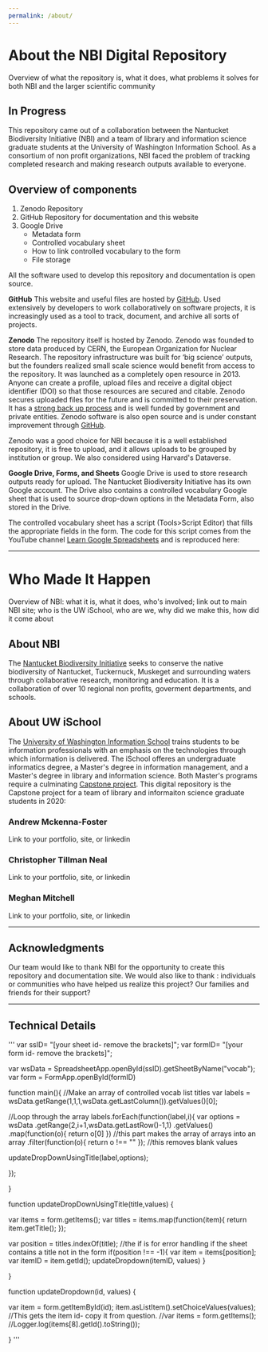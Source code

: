 ```yaml
---
permalink: /about/
---
```


# About the NBI Digital Repository
Overview of what the repository is, what it does, what problems it solves for both NBI and the larger scientific community

## In Progress

This repository came out of a collaboration between the Nantucket Biodiversity Initiative (NBI) and a team of library and information science graduate students at the University of Washington Information School.  As a consortium of non profit organizations, NBI faced the problem of tracking completed research and making research outputs available to everyone. 

## Overview of components

1. Zenodo Repository
2. GitHub Repository for documentation and this website
3. Google Drive
	- Metadata form
	- Controlled vocabulary sheet
	- How to link controlled vocabulary to the form
	- File storage

All the software used to develop this repository and documentation is open source.  

**GitHub**
This website and useful files are hosted by [GitHub](https://github.com/nantucketbiodiversity/NBIdigitalrepo).  Used extensively by developers to work collaboratively on software projects, it is increasingly used as a tool to track, document, and archive all sorts of projects.

**Zenodo**
The repository itself is hosted by Zenodo. Zenodo was founded to store data produced by CERN, the European Organization for Nuclear Research.  The repository infrastructure was built for ‘big science’ outputs, but the founders realized small scale science would benefit from access to the repository.  It was launched as a completely open resource in 2013.  Anyone can create a profile, upload files and receive a digital object identifier (DOI) so that those resources are secured and citable. Zenodo secures uploaded files for the future and is committed to their preservation.  It has a [strong back up process](https://about.zenodo.org/infrastructure/) and is well funded by government and private entities.  Zenodo software is also open source and is under constant improvement through [GitHub](https://github.com/zenodo/zenodo).

Zenodo was a good choice for NBI because it is a well established repository, it is free to upload, and it allows uploads to be grouped by institution or group. We also considered using Harvard's Dataverse.

**Google Drive, Forms, and Sheets**
Google Drive is used to store research outputs ready for upload.  The Nantucket Biodiversity Initiative has its own Google account.  The Drive also contains a controlled vocabulary Google sheet that is used to source drop-down options in the Metadata Form, also stored in the Drive.

The controlled vocabulary sheet has a script (Tools>Script Editor) that fills the appropriate fields in the form.  The code for this script comes from the YouTube channel [Learn Google Spreadsheets](https://www.youtube.com/watch?v=o3AL7ASI_cA&feature=youtu.be) and is reproduced here:


---


# Who Made It Happen
Overview of NBI: what it is, what it does, who's involved; link out to main NBI site; who is the UW iSchool, who are we, why did we make this, how did it come about

## About NBI

The [Nantucket Biodiversity Initiative](https://www.nantucketbiodiversity.org/) seeks to conserve the native biodiversity of Nantucket, Tuckernuck, Muskeget and surrounding waters through collaborative research, monitoring and education.  It is a collaboration of over 10 regional non profits, goverment departments, and schools.  

## About UW iSchool

The [University of Washington Information School](https://ischool.uw.edu/) trains students to be information professionals with an emphasis on the technologies through which information is delivered.  The iSchool offeres an undergraduate informatics degree, a Master's degree in information management, and a Master's degree in library and information science.  Both Master's programs require a culminating [Capstone project](https://ischool.uw.edu/capstone).  This digital repository is the Capstone project for a team of library and informaiton science graduate students in 2020:

### Andrew Mckenna-Foster
Link to your portfolio, site, or linkedin

### Christopher Tillman Neal
Link to your portfolio, site, or linkedin

### Meghan Mitchell
Link to your portfolio, site, or linkedin


---

## Acknowledgments
Our team would like to thank NBI for the opportunity to create this repository and documentation site. We would also like to thank : individuals or communities who have helped us realize this project? Our families and friends for their support?

---

## Technical Details

'''
var ssID= "[your sheet id- remove the brackets]";
var formID= "[your form id- remove the brackets]";

var wsData = SpreadsheetApp.openById(ssID).getSheetByName("vocab");
var form = FormApp.openById(formID)

function main(){
  //Make an array of controlled vocab list titles
  var labels = wsData.getRange(1,1,1,wsData.getLastColumn()).getValues()[0];
  
  //Loop through the array
  labels.forEach(function(label,i){
    var options = wsData
    .getRange(2,i+1,wsData.getLastRow()-1,1)
    .getValues()
    .map(function(o){ return o[0] }) //this part makes the array of arrays into an array
    .filter(function(o){ return o !== "" }); //this removes blank values
  
   updateDropDownUsingTitle(label,options);
                                                                        
  });
  
}



function updateDropDownUsingTitle(title,values) {
  
  var items = form.getItems();
  var titles = items.map(function(item){
    return item.getTitle();
  });
  
  var position = titles.indexOf(title);
  //the if is for error handling if the sheet contains a title not in the form
  if(position !== -1){
    var item = items[position];
    var itemID = item.getId();
    updateDropdown(itemID, values)
  }
  
}

function updateDropdown(id, values) {
  
  var item = form.getItemById(id);
  item.asListItem().setChoiceValues(values);
  //This gets the item id- copy it from question.
  //var items = form.getItems();
  //Logger.log(items[8].getId().toString());
  
}
'''



